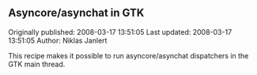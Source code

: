 ## Asyncore/asynchat in GTK

Originally published: 2008-03-17 13:51:05
Last updated: 2008-03-17 13:51:05
Author: Niklas Janlert

This recipe makes it possible to run asyncore/asynchat dispatchers in the GTK main thread.